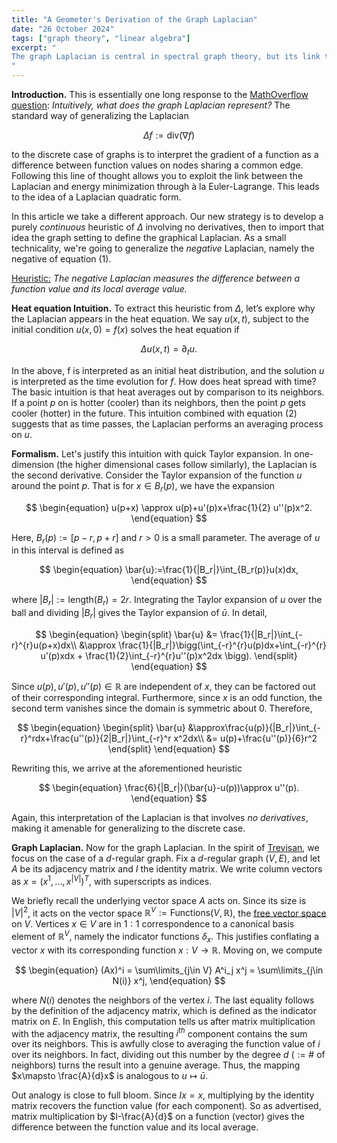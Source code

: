 ```yaml
---
title: "A Geometer's Derivation of the Graph Laplacian"
date: "26 October 2024"
tags: ["graph theory", "linear algebra"]
excerpt: "
The graph Laplacian is central in spectral graph theory, but its link to the standard Laplacian is often unclear. We show both represent the difference between a function and its local average.
"
---
```


**Introduction.** This is essentially one long response to the [MathOverflow question](https://mathoverflow.net/questions/368963/intuitively-what-does-a-graph-laplacian-represent?answertab=scoredesc): _Intuitively, what does the graph Laplacian represent?_ The standard way of generalizing the Laplacian

$$
\begin{equation}
\Delta f:= \text{div}(\nabla f)
\end{equation}
$$

to the discrete case of graphs is to interpret the gradient of a function as a difference between function values on nodes sharing a common edge. Following this line of thought allows you to exploit the link between the Laplacian and energy minimization through à la Euler-Lagrange. This leads to the idea of a Laplacian quadratic form.

In this article we take a different approach. Our new strategy is to develop a purely _continuous_ heuristic of $\Delta$ involving no derivatives, then to import that idea the graph setting to define the graphical Laplacian. As a small technicality, we're going to generalize the _negative_ Laplacian, namely the negative of equation $(1)$.

<u>Heuristic:</u> _The negative Laplacian measures the difference between a function value and its local average value._

**Heat equation Intuition.** To extract this heuristic from $\Delta$, let’s explore why the Laplacian appears in the heat equation. We say $u(x,t)$, subject to the initial condition $u(x,0)=f(x)$ solves the heat equation if

$$
\begin{equation}
\Delta u(x,t)= \partial_t u.
\end{equation}
$$

In the above, f is interpreted as an initial heat distribution, and the solution $u$ is interpreted as the time evolution for $f$. How does heat spread with time? The basic intuition is that heat averages out by comparison to its neighbors. If a point $p$ on is hotter (cooler) than its neighbors, then the point $p$ gets cooler (hotter) in the future. This intuition combined with equation $(2)$ suggests that as time passes, the Laplacian performs an averaging process on $u$.

**Formalism.** Let's justify this intuition with quick Taylor expansion. In one-dimension (the higher dimensional cases follow similarly), the Laplacian is the second derivative. Consider the Taylor expansion of the function $u$ around the point $p$. That is for $x\in B_r(p)$, we have the expansion

$$
\begin{equation}
u(p+x) \approx u(p)+u'(p)x+\frac{1}{2} u''(p)x^2.
\end{equation}
$$

Here, $B_r(p):=[p-r,p+r]$ and $r>0$ is a small parameter. The average of $u$ in this interval is defined as

$$
\begin{equation}
\bar{u}:=\frac{1}{|B_r|}\int_{B_r(p)}u(x)dx,
\end{equation}
$$

where $|B_r|:=\text{length}(B_r)=2r$. Integrating the Taylor expansion of $u$ over the ball and dividing $|B_r|$ gives the Taylor expansion of $\bar{u}$. In detail,

$$
\begin{equation}
    \begin{split}
        \bar{u} &= \frac{1}{|B_r|}\int_{-r}^{r}u(p+x)dx\\
                &\approx \frac{1}{|B_r|}\bigg(\int_{-r}^{r}u(p)dx+\int_{-r}^{r} u'(p)xdx + \frac{1}{2}\int_{-r}^{r}u''(p)x^2dx \bigg).
    \end{split}
\end{equation}
$$

Since $u(p), u'(p), u''(p)\in \mathbb{R}$ are independent of $x$, they can be factored out of their corresponding integral. Furthermore, since $x$ is an odd function, the second term vanishes since the domain is symmetric about $0$. Therefore,

$$
\begin{equation}
    \begin{split}
        \bar{u} &\approx\frac{u(p)}{|B_r|}\int_{-r}^rdx+\frac{u''(p)}{2|B_r|}\int_{-r}^r x^2dx\\
                &= u(p)+\frac{u''(p)}{6}r^2
    \end{split}
\end{equation}
$$

Rewriting this, we arrive at the aforementioned heuristic

$$
\begin{equation}
\frac{6}{|B_r|}(\bar{u}-u(p))\approx u''(p).
\end{equation}
$$

Again, this interpretation of the Laplacian is that involves _no derivatives_, making it amenable for generalizing to the discrete case.

**Graph Laplacian.** Now for the graph Laplacian. In the spirit of [Trevisan](https://www.youtube.com/watch?v=01AqmIU9Su4&ab_channel=SimonsInstitute), we focus on the case of a $d$-regular graph. Fix a $d$-regular graph $(V,E)$, and let $A$ be its adjacency matrix and $I$ the identity matrix. We write column vectors as $x=(x^1,...,x^{|V|})^T$, with superscripts as indices.

We briefly recall the underlying vector space $A$ acts on. Since its size is $|V|^2$, it acts on the vector space $\mathbb{R}^V := \text{Functions}(V,\mathbb{R})$, the [free vector space](https://planetmath.org/freevectorspaceoveraset) on $V$. Vertices $x\in V$ are in $1:1$ correspondence to a canonical basis element of $\mathbb{R}^V$, namely the indicator functions $\delta_x$. This justifies conflating a vector $x$ with its corresponding function $x: V\to \mathbb{R}.$ Moving on, we compute

$$
\begin{equation}
(Ax)^i = \sum\limits_{j\in V} A^i_j x^j = \sum\limits_{j\in N(i)} x^j,
\end{equation}
$$

where $N(i)$ denotes the neighbors of the vertex $i$. The last equality follows by the definition of the adjacency matrix, which is defined as the indicator matrix on $E$. In English, this computation tells us after matrix multiplication with the adjacency matrix, the resulting $i^{th}$ component contains the sum over its neighbors. This is awfully close to averaging the function value of $i$ over its neighbors. In fact, dividing out this number by the degree $d\text{ } (:= \# \text{ of neighbors})$ turns the result into a genuine average. Thus, the mapping $x\mapsto \frac{A}{d}x$ is analogous to $u\mapsto \bar{u}$.

Out analogy is close to full bloom. Since $Ix=x$, multiplying by the identity matrix recovers the function value (for each component). So as advertised, matrix multiplication by $I-\frac{A}{d}$ on a function (vector) gives the difference between the function value and its local average.
